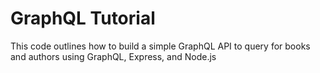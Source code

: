 # GraphQL Tutorial

This code outlines how to build a simple GraphQL API to query for books and authors using GraphQL, Express, and Node.js
